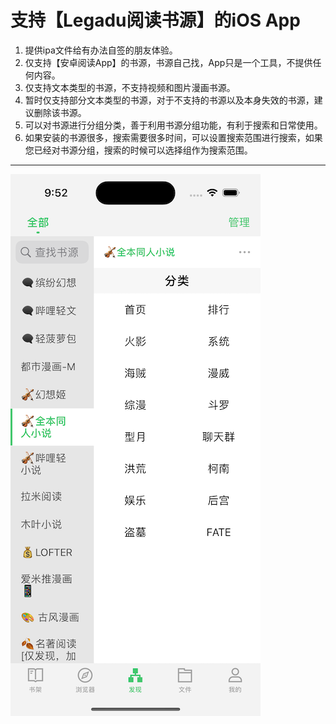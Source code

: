 # 支持【Legadu阅读书源】的iOS App
1. 提供ipa文件给有办法自签的朋友体验。
2. 仅支持【安卓阅读App】的书源，书源自己找，App只是一个工具，不提供任何内容。
3. 仅支持文本类型的书源，不支持视频和图片漫画书源。
4. 暂时仅支持部分文本类型的书源，对于不支持的书源以及本身失效的书源，建议删除该书源。
5. 可以对书源进行分组分类，善于利用书源分组功能，有利于搜索和日常使用。
6. 如果安装的书源很多，搜索需要很多时间，可以设置搜索范围进行搜索，如果您已经对书源分组，搜索的时候可以选择组作为搜索范围。
---

![screenshoot](https://github.com/chance168/YueDu-For-iOS/blob/master/screenshoot.png)

